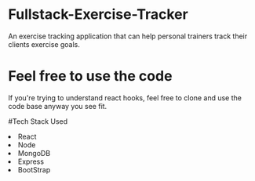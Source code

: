 # Fullstack-Exercise-Tracker
An exercise tracking application that can help personal trainers track their clients exercise goals.

# Feel free to use the code
If you're trying to understand react hooks, feel free to clone and use the code base anyway you see fit. 

#Tech Stack Used
<li>React</li>
<li>Node</li>
<li>MongoDB</li>
<li>Express</li>
<li>BootStrap</li>
